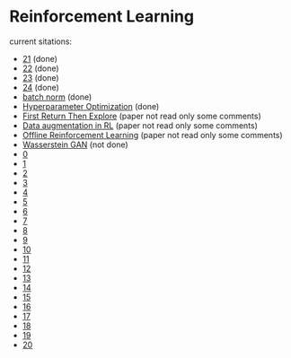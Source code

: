 # Reinforcement Learning
<!-- this was a hack because foam does not suppoert backlink refrencing -->
current sitations:
- [21](rl-sitations/21.md) (done)
- [22](rl-sitations/22.md) (done)
- [23](rl-sitations/23.md) (done)
- [24](rl-sitations/24.md) (done)
- [batch norm](rl-sitations/25.md) (done)
- [Hyperparameter Optimization](rl-sitations/26.md) (done)
- [First Return Then Explore](rl-sitations/27.md) (paper not read only some comments)
- [Data augmentation in RL](rl-sitations/28.md) (paper not read only some comments)
- [Offline Reinforcement Learning](rl-sitations/29.md) (paper not read only some comments)
- [Wasserstein GAN](rl-sitations/29.md) (not done)
- [0](rl-sitations/0.md)
- [1](rl-sitations/1.md)
- [2](rl-sitations/2.md)
- [3](rl-sitations/3.md)
- [4](rl-sitations/4.md)
- [5](rl-sitations/5.md)
- [6](rl-sitations/6.md)
- [7](rl-sitations/7.md)
- [8](rl-sitations/8.md)
- [9](rl-sitations/9.md)
- [10](rl-sitations/10.md)
- [11](rl-sitations/11.md)
- [12](rl-sitations/12.md)
- [13](rl-sitations/13.md)
- [14](rl-sitations/14.md)
- [15](rl-sitations/15.md)
- [16](rl-sitations/16.md)
- [17](rl-sitations/17.md)
- [18](rl-sitations/18.md)
- [19](rl-sitations/19.md)
- [20](rl-sitations/20.md)
